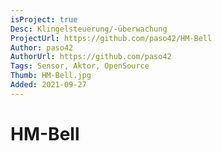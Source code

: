 ```yaml
---
isProject: true
Desc: Klingelsteuerung/-überwachung
ProjectUrl: https://github.com/paso42/HM-Bell
Author: paso42
AuthorUrl: https://github.com/paso42
Tags: Sensor, Aktor, OpenSource
Thumb: HM-Bell.jpg
Added: 2021-09-27
---
```


# HM-Bell

